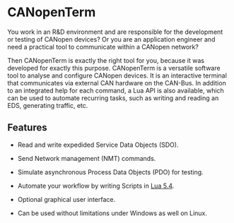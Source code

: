 # CANopenTerm

You work in an R&D environment and are responsible for the development
or testing of CANopen devices? Or you are an application engineer and
need a practical tool to communicate within a CANopen network?

Then CANopenTerm is exactly the right tool for you, because it was
developed for exactly this purpose.  CANopenTerm is a versatile software
tool to analyse and configure CANopen devices.  It is an interactive
terminal that communicates via external CAN hardware on the CAN-Bus.  In
addition to an integrated help for each command, a Lua API is also
available, which can be used to automate recurring tasks, such as
writing and reading an EDS, generating traffic, etc.

## Features

- Read and write expedided Service Data Objects (SDO).

- Send Network management (NMT) commands.

- Simulate asynchronous Process Data Objects (PDO) for testing.

- Automate your workflow by writing Scripts in [Lua
  5.4](https://www.lua.org/manual/5.4/).

- Optional graphical user interface.

- Can be used without limitations under Windows as well on Linux.
